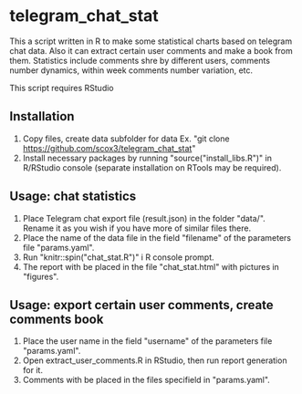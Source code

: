 # telegram_chat_stat
This a script written in R to make some statistical charts based on telegram chat data. 
Also it can extract certain user comments and make a book from them.
Statistics include comments shre by different users, comments number dynamics, within week comments number variation, etc. 

This script requires RStudio 


## Installation
1. Copy files, create data subfolder for data Ex. "git clone https://github.com/scox3/telegram_chat_stat"
2. Install necessary packages by running "source("install_libs.R")" in R/RStudio console (separate installation on RTools may be required).

## Usage: chat statistics 
1. Place Telegram chat export file (result.json) in the folder "data/". Rename it as you wish if you have more  of similar files there. 
2. Place the name of the data file in the field "filename" of the parameters file "params.yaml".
3. Run "knitr::spin("chat_stat.R")" i R console prompt.
4. The report with be placed in the file "chat_stat.html" with pictures in "figures".

## Usage: export certain user comments, create comments book
1. Place the user name in the field "username" of the parameters file "params.yaml".
2. Open extract_user_comments.R in RStudio, then run report generation for it.
3. Comments with be placed in the files specifield in "params.yaml".

